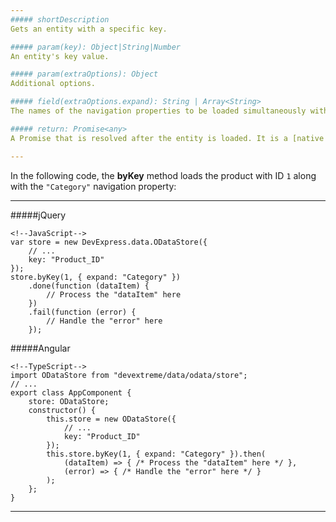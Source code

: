 ```yaml
---
##### shortDescription
Gets an entity with a specific key.

##### param(key): Object|String|Number
An entity's key value.

##### param(extraOptions): Object
Additional options.

##### field(extraOptions.expand): String | Array<String>
The names of the navigation properties to be loaded simultaneously with the entity (see [OData - Associations](/concepts/30%20Data%20Layer/51%20Data%20Source%20Examples/2%20OData/4%20Associations.md '/Documentation/Guide/Data_Layer/Data_Source_Examples/#OData/Associations')).

##### return: Promise<any>
A Promise that is resolved after the entity is loaded. It is a [native Promise](https://developer.mozilla.org/en-US/docs/Web/JavaScript/Reference/Global_Objects/Promise) or a [jQuery.Promise](https://api.jquery.com/Types/#Promise) when you use jQuery.

---
```

In the following code, the **byKey** method loads the product with ID `1` along with the `"Category"` navigation property:

---
#####jQuery

    <!--JavaScript-->
    var store = new DevExpress.data.ODataStore({
        // ...
        key: "Product_ID"
    });
    store.byKey(1, { expand: "Category" })
        .done(function (dataItem) {
            // Process the "dataItem" here
        })
        .fail(function (error) {
            // Handle the "error" here
        });

#####Angular

    <!--TypeScript-->
    import ODataStore from "devextreme/data/odata/store";
    // ...
    export class AppComponent {
        store: ODataStore;
        constructor() {
            this.store = new ODataStore({
                // ...
                key: "Product_ID"
            });
            this.store.byKey(1, { expand: "Category" }).then(
                (dataItem) => { /* Process the "dataItem" here */ },
                (error) => { /* Handle the "error" here */ }
            );
        };
    }

---